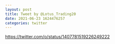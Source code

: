 ```yaml
--- 
layout: post 
title: Tweet by @Lotus_Trading20 
date: 2021-06-23 1624476257 
categories: twitter 
--- 
```

https://twitter.com/o/status/1407781519226249222